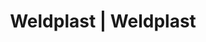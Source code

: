 ---
Filename: "eshop-products-variant14"
Link: "file:/Users/vinayakpatel/Downloads/www.weldplast.cz/eshop_products_compare/add/eshop-products-variant14"
product_name: "null"
product_id: "null"
title: "Weldplast | Weldplast"
product_desc: ""
product_specs: ""
product_downloads: ""
href: ""
p_desc_2: ""
accessories: ""
similar_products: ""
---